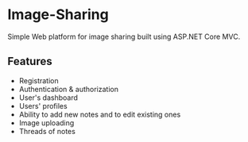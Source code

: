 # Image-Sharing
Simple Web platform for image sharing built using ASP.NET Core MVC.
## Features
* Registration
* Authentication & authorization
* User's dashboard
* Users' profiles
* Ability to add new notes and to edit existing ones
* Image uploading
* Threads of notes
